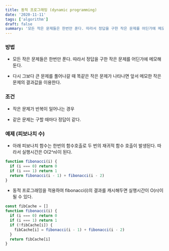 ```yaml
---
title: 동적 프로그래밍 (dynamic programming)
date: '2020-11-11'
tags: ['algorithm']
draft: false
summary: '모든 작은 문제들은 한번만 푼다. 따라서 정답을 구한 작은 문제를 어딘가에 메모해둔다.'
---
```


### 방법

- 모든 작은 문제들은 한번만 푼다. 따라서 정답을 구한 작은 문제를 어딘가에 메모해둔다.

- 다시 그보다 큰 문제를 풀어나갈 때 똑같은 작은 문제가 나타나면 앞서 메모한 작은 문제의 결과값을 이용한다.

### 조건

- 작은 문제가 반복이 일어나는 경우

- 같은 문제는 구할 때마다 정답이 같다.

### 예제 (피보나치 수)

- 아래 피보나치 함수는 한번의 함수호출로 두 번의 재귀적 함수 호출이 발생된다. 따라서 실행시간은 O(2^n)이 된다.

```javascript
function fibonacci(i) {
  if (i === 0) return 0
  if (i === 1) return 1
  return fibonacci(i - 1) + fibonacci(i - 2)
}
```

- 동적 프로그래밍을 적용하여 fibonacci(i)의 결과를 캐시해두면 실행시간이 O(n)이 될 수 있다.

```javascript
const fibCache = []
function fibonacci(i) {
  if (i === 0) return 0
  if (i === 1) return 1
  if (!fibCache[i]) {
    fibCache[i] = fibonacci(i - 1) + fibonacci(i - 2)
  }
  return fibCache[i]
}
```
